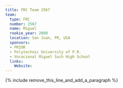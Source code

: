 ```yaml
---
title: FRC Team 2567
team:
  type: FRC
  number: 2567
  name: Miguel
  rookie_year: 2008
  location: San Juan, PR, USA
  sponsors:
  - PRIOR
  - Polytechnic University of P.R.
  - Vocacional Miguel Such High School
  links:
    Website:
---
```


{% include remove_this_line_and_add_a_paragraph %}